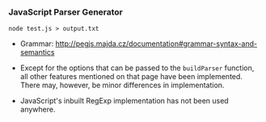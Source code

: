 
### JavaScript Parser Generator

    node test.js > output.txt

* Grammar: http://pegjs.majda.cz/documentation#grammar-syntax-and-semantics
* Except for the options that can be passed to the `buildParser` function, all other features mentioned on that page have been implemented. There may, however, be minor differences in implementation.

* JavaScript's inbuilt RegExp implementation has not been used anywhere.